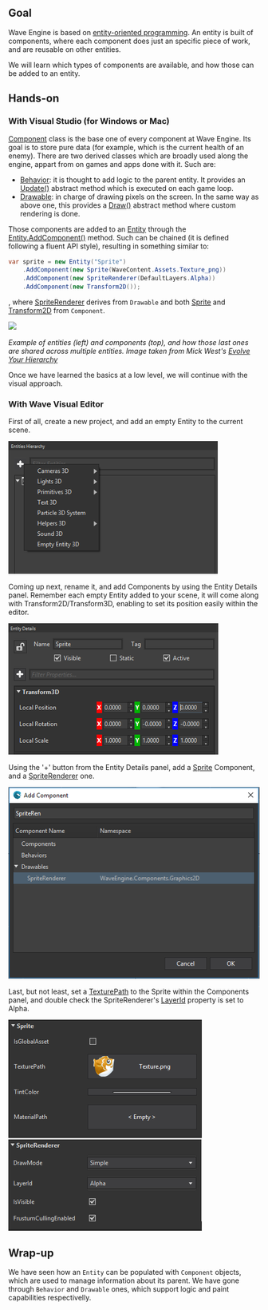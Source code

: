 ## Goal

Wave Engine is based on [entity-oriented programming](http://cowboyprogramming.com/2007/01/05/evolve-your-heirachy/). An entity is built of components, where each component does just an specific piece of work, and are reusable on other entities.

We will learn which types of components are available, and how those can be added to an entity.

## Hands-on

### With Visual Studio (for Windows or Mac)

[Component](xref:WaveEngine.Framework.Component) class is the base one of every component at Wave Engine. Its goal is to store pure data (for example, which is the current health of an enemy). There are two derived classes which are broadly used along the engine, appart from on games and apps done with it. Such are:
* [Behavior](xref:WaveEngine.Framework.Behavior): it is thought to add logic to the parent entity. It provides an [Update()](xref:WaveEngine.Framework.Behavior.Update(System.TimeSpan)) abstract method which is executed on each game loop.
* [Drawable](xref:WaveEngine.Framework.Drawable): in charge of drawing pixels on the screen. In the same way as above one, this provides a [Draw()](xref:WaveEngine.Framework.Drawable.Draw(System.TimeSpan)) abstract method where custom rendering is done.

Those components are added to an [Entity](xref:WaveEngine.Framework.Entity) through the [Entity.AddComponent()](xref:WaveEngine.Framework.Entity.AddComponent(WaveEngine.Framework.Component)) method. Such can be chained (it is defined following a fluent API style), resulting in something similar to:

```c#
var sprite = new Entity("Sprite") 
	.AddComponent(new Sprite(WaveContent.Assets.Texture_png)) 
	.AddComponent(new SpriteRenderer(DefaultLayers.Alpha)) 
	.AddComponent(new Transform2D()); 
```

, where [SpriteRenderer](xref:WaveEngine.Components.Graphics2D.SpriteRenderer) derives from `Drawable` and both [Sprite](xref:WaveEngine.Components.Graphics2D.Sprite) and [Transform2D](xref:WaveEngine.Framework.Graphics.Transform2D) from `Component`.

![](http://cowboyprogramming.com/images/eyh/Fig-2.gif)

_Example of entities (left) and components (top), and how those last ones are shared across multiple entities. Image taken from Mick West's [Evolve Your Hierarchy](http://cowboyprogramming.com/2007/01/05/evolve-your-heirachy/)_

Once we have learned the basics at a low level, we will continue with the visual approach.

### With Wave Visual Editor

First of all, create a new project, and add an empty Entity to the current scene.

![](images/Based-component-architecture/Capture1.PNG)

Coming up next, rename it, and add Components by using the Entity Details panel. Remember each empty Entity added to your scene, it will come along with Transform2D/Transform3D, enabling to set its position easily within the editor.

![](images/Based-component-architecture/Capture2.PNG)

Using the '+' button from the Entity Details panel, add a [Sprite](xref:WaveEngine.Components.Graphics2D.Sprite) Component, and a [SpriteRenderer](xref:WaveEngine.Components.Graphics2D.SpriteRenderer) one.

![](images/Based-component-architecture/Capture3.PNG)

Last, but not least, set a [TexturePath](xref:WaveEngine.Components.Graphics2D.Sprite.TexturePath) to the Sprite within the Components panel, and double check the SpriteRenderer's [LayerId](xref:WaveEngine.Framework.Graphics.Drawable2D.LayerId) property is set to Alpha.

![](images/Based-component-architecture/Capture4.PNG)
![](images/Based-component-architecture/Capture5.PNG)

## Wrap-up

We have seen how an `Entity` can be populated with `Component` objects, which are used to manage information about its parent. We have gone through `Behavior` and `Drawable` ones, which support logic and paint capabilities respectivelly.

